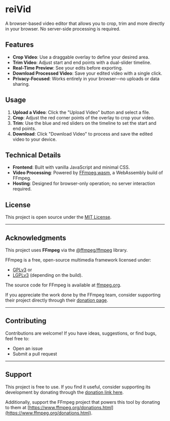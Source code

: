 # reiVid

A browser-based video editor that allows you to crop, trim and more directly in your browser. No server-side processing is required.

## Features
- **Crop Video**: Use a draggable overlay to define your desired area.
- **Trim Video**: Adjust start and end points with a dual-slider timeline.
- **Real-Time Preview**: See your edits before exporting.
- **Download Processed Video**: Save your edited video with a single click.
- **Privacy-Focused**: Works entirely in your browser—no uploads or data sharing.

## Usage
1. **Upload a Video**: Click the "Upload Video" button and select a file.
2. **Crop**: Adjust the red corner points of the overlay to crop your video.
3. **Trim**: Use the blue and red sliders on the timeline to set the start and end points.
4. **Download**: Click "Download Video" to process and save the edited video to your device.

## Technical Details
- **Frontend**: Built with vanilla JavaScript and minimal CSS.
- **Video Processing**: Powered by [FFmpeg.wasm](https://github.com/ffmpegwasm/ffmpeg.wasm), a WebAssembly build of FFmpeg.
- **Hosting**: Designed for browser-only operation; no server interaction required.

## License
This project is open source under the [MIT License](./LICENSE).

---

## Acknowledgments
This project uses **FFmpeg** via the [@ffmpeg/ffmpeg](https://github.com/ffmpegwasm/ffmpeg.wasm) library.

FFmpeg is a free, open-source multimedia framework licensed under:
- [GPLv3](https://www.gnu.org/licenses/gpl-3.0.html) or
- [LGPLv3](https://www.gnu.org/licenses/lgpl-3.0.html) (depending on the build).

The source code for FFmpeg is available at [ffmpeg.org](https://ffmpeg.org/).

If you appreciate the work done by the FFmpeg team, consider supporting their project directly through their [donation page](https://www.ffmpeg.org/donations.html).

---

## Contributing
Contributions are welcome! If you have ideas, suggestions, or find bugs, feel free to:
- Open an issue
- Submit a pull request

---

## Support
This project is free to use. If you find it useful, consider supporting its development by donating through the [donation link here](#).

Additionally, support the FFmpeg project that powers this tool by donating to them at [https://www.ffmpeg.org/donations.html](https://www.ffmpeg.org/donations.html).
